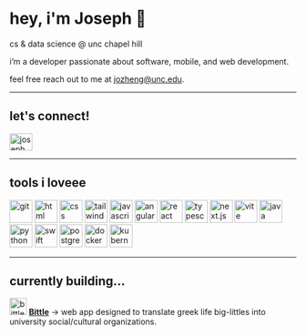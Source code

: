 # hey, i'm Joseph 👋
cs & data science @ unc chapel hill <br />

i’m a developer passionate about software, mobile, and web development.

feel free reach out to me at [jozheng@unc.edu](mailto:jozheng@unc.edu).

---

## let's connect!


<a href="https://linkedin.com/in/josephzhengg" target="_blank"><img align="center" src="https://raw.githubusercontent.com/rahuldkjain/github-profile-readme-generator/master/src/images/icons/Social/linked-in-alt.svg" alt="joseph zheng linkedin" height="30" width="40" /></a>


---

## tools i loveee
<div class="flex flex-wrap justify-center gap-4">
  <img width="40" src="https://raw.githubusercontent.com/marwin1991/profile-technology-icons/refs/heads/main/icons/git.png" alt="git" title="git"/>
  <img width="40" src="https://raw.githubusercontent.com/marwin1991/profile-technology-icons/refs/heads/main/icons/html.png" alt="html" title="html"/>
  <img width="40" src="https://raw.githubusercontent.com/marwin1991/profile-technology-icons/refs/heads/main/icons/css.png" alt="css" title="css"/>
  <img width="40" src="https://raw.githubusercontent.com/marwin1991/profile-technology-icons/refs/heads/main/icons/tailwind_css.png" alt="tailwind css" title="tailwind css"/>
  <img width="40" src="https://raw.githubusercontent.com/marwin1991/profile-technology-icons/refs/heads/main/icons/javascript.png" alt="javascript" title="javascript"/>
  <img width="40" src="https://raw.githubusercontent.com/marwin1991/profile-technology-icons/refs/heads/main/icons/angular.png" alt="angular" title="angular"/>
  <img width="40" src="https://raw.githubusercontent.com/marwin1991/profile-technology-icons/refs/heads/main/icons/react.png" alt="react" title="react"/>
  <img width="40" src="https://raw.githubusercontent.com/marwin1991/profile-technology-icons/refs/heads/main/icons/typescript.png" alt="typescript" title="typescript"/>
  <img width="40" src="https://raw.githubusercontent.com/marwin1991/profile-technology-icons/refs/heads/main/icons/next_js.png" alt="next.js" title="next.js"/>
  <img width="40" src="https://raw.githubusercontent.com/marwin1991/profile-technology-icons/refs/heads/main/icons/vite.png" alt="vite" title="vite"/>
  <img width="40" src="https://raw.githubusercontent.com/marwin1991/profile-technology-icons/refs/heads/main/icons/java.png" alt="java" title="java"/>
  <img width="40" src="https://raw.githubusercontent.com/marwin1991/profile-technology-icons/refs/heads/main/icons/python.png" alt="python" title="python"/>
  <img width="40" src="https://raw.githubusercontent.com/marwin1991/profile-technology-icons/refs/heads/main/icons/swift.png" alt="swift" title="swift"/>
  <img width="40" src="https://raw.githubusercontent.com/marwin1991/profile-technology-icons/refs/heads/main/icons/postgresql.png" alt="postgresql" title="postgresql"/>
  <img width="40" src="https://raw.githubusercontent.com/marwin1991/profile-technology-icons/refs/heads/main/icons/docker.png" alt="docker" title="docker"/>
  <img width="40" src="https://raw.githubusercontent.com/marwin1991/profile-technology-icons/refs/heads/main/icons/kubernetes.png" alt="kubernetes" title="kubernetes"/>
</div>

---

## currently building...
<img width="30" src="https://raw.githubusercontent.com/josephzhengg/bittle/refs/heads/main/web/public/favicon.ico" alt="bittle" title="bittle"/> [**Bittle**](https://bittle.me) → web app designed to translate greek life big-littles into university social/cultural organizations. 

